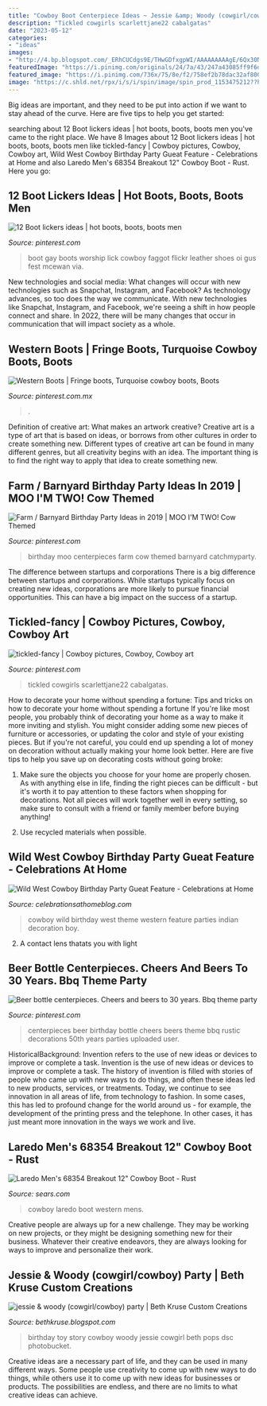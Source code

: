 ```yaml
---
title: "Cowboy Boot Centerpiece Ideas ~ Jessie &amp; Woody (cowgirl/cowboy) Party"
description: "Tickled cowgirls scarlettjane22 cabalgatas"
date: "2023-05-12"
categories:
- "ideas"
images:
- "http://4.bp.blogspot.com/_ERhCUCdgs9E/THwGDfxgpWI/AAAAAAAAAgE/6Qx30NxQxJ8/s1600/DSC_1021.JPG"
featuredImage: "https://i.pinimg.com/originals/24/7a/43/247a43085ff9f6d379c3245437881262.jpg"
featured_image: "https://i.pinimg.com/736x/75/8e/f2/758ef2b78dac32af8009c460573ebb54.jpg"
image: "https://c.shld.net/rpx/i/s/i/spin/image/spin_prod_1153475212??hei=64&amp;wid=64&amp;qlt=50"
---
```



Big ideas are important, and they need to be put into action if we want to stay ahead of the curve. Here are five tips to help you get started: 

	

		
searching about 12 Boot lickers ideas | hot boots, boots, boots men you've came to the right place. We have 8 Images about 12 Boot lickers ideas | hot boots, boots, boots men like tickled-fancy | Cowboy pictures, Cowboy, Cowboy art, Wild West Cowboy Birthday Party Gueat Feature - Celebrations at Home and also Laredo Men&#039;s 68354 Breakout 12&quot; Cowboy Boot - Rust. Here you go:
		
    
## 12 Boot Lickers Ideas | Hot Boots, Boots, Boots Men

<img loading=lazy src="https://i.pinimg.com/236x/21/eb/6f/21eb6fb62dd94aae1982d768b18fd3a5--country-boys-latex.jpg" onerror="this.onerror=null;this.src='https://tse4.mm.bing.net/th?id=OIP.W0wZtYrWbdsyRllh5GcsigAAAA&amp;pid=15.1';" alt="12 Boot lickers ideas | hot boots, boots, boots men">

_Source: pinterest.com_

>boot gay boots worship lick cowboy faggot flickr leather shoes oi gus fest mcewan via. 

	

New technologies and social media: What changes will occur with new technologies such as Snapchat, Instagram, and Facebook?
As technology advances, so too does the way we communicate. With new technologies like Snapchat, Instagram, and Facebook, we're seeing a shift in how people connect and share. In 2022, there will be many changes that occur in communication that will impact society as a whole.

    
## Western Boots | Fringe Boots, Turquoise Cowboy Boots, Boots

<img loading=lazy src="https://i.pinimg.com/736x/75/8e/f2/758ef2b78dac32af8009c460573ebb54.jpg" onerror="this.onerror=null;this.src='https://tse1.mm.bing.net/th?id=OIP.RBWqvGZMPqjNlg6V4ijbqQHaJ4&amp;pid=15.1';" alt="Western Boots | Fringe boots, Turquoise cowboy boots, Boots">

_Source: pinterest.com.mx_

>. 

	

Definition of creative art: What makes an artwork creative?
Creative art is a type of art that is based on ideas, or borrows from other cultures in order to create something new. 
Different types of creative art can be found in many different genres, but all creativity begins with an idea. The important thing is to find the right way to apply that idea to create something new.

    
## Farm / Barnyard Birthday Party Ideas In 2019 | MOO I&#039;M TWO! Cow Themed

<img loading=lazy src="https://i.pinimg.com/736x/26/94/54/269454c07a0986732ae10372483b804e--moo-centerpieces.jpg?b=t" onerror="this.onerror=null;this.src='https://tse3.mm.bing.net/th?id=OIP.Jj5COgcjZMtNLnCPVxIYDQHaLG&amp;pid=15.1';" alt="Farm / Barnyard Birthday Party Ideas in 2019 | MOO I&#039;M TWO! Cow Themed">

_Source: pinterest.com_

>birthday moo centerpieces farm cow themed barnyard catchmyparty. 

	

The difference between startups and corporations
There is a big difference between startups and corporations. While startups typically focus on creating new ideas, corporations are more likely to pursue financial opportunities. This can have a big impact on the success of a startup.

    
## Tickled-fancy | Cowboy Pictures, Cowboy, Cowboy Art

<img loading=lazy src="https://i.pinimg.com/736x/e5/4d/eb/e54deb76224bd8b59156700dd25cdc3e--western-photography-western-art.jpg" onerror="this.onerror=null;this.src='https://tse4.mm.bing.net/th?id=OIP.WhE2DfU6dg0s8TXPaeHD-wHaLH&amp;pid=15.1';" alt="tickled-fancy | Cowboy pictures, Cowboy, Cowboy art">

_Source: pinterest.com_

>tickled cowgirls scarlettjane22 cabalgatas. 

	

How to decorate your home without spending a fortune: Tips and tricks on how to decorate your home without spending a fortune
If you're like most people, you probably think of decorating your home as a way to make it more inviting and stylish. You might consider adding some new pieces of furniture or accessories, or updating the color and style of your existing pieces. But if you're not careful, you could end up spending a lot of money on decoration without actually making your home look better. Here are five tips to help you save up on decorating costs without going broke: 
1. Make sure the objects you choose for your home are properly chosen. As with anything else in life, finding the right pieces can be difficult - but it's worth it to pay attention to these factors when shopping for decorations. Not all pieces will work together well in every setting, so make sure to consult with a friend or family member before buying anything! 

2. Use recycled materials when possible.

    
## Wild West Cowboy Birthday Party Gueat Feature - Celebrations At Home

<img loading=lazy src="http://celebrationsathomeblog.com/wp-content/uploads/2012/02/cowboy-4.jpg" onerror="this.onerror=null;this.src='https://tse4.mm.bing.net/th?id=OIP.TviWphQO4pUaS0N4496PuQHaFo&amp;pid=15.1';" alt="Wild West Cowboy Birthday Party Gueat Feature - Celebrations at Home">

_Source: celebrationsathomeblog.com_

>cowboy wild birthday west theme western feature parties indian decoration boy. 

	

2. A contact lens thatats you with light

    
## Beer Bottle Centerpieces. Cheers And Beers To 30 Years. Bbq Theme Party

<img loading=lazy src="https://i.pinimg.com/originals/24/7a/43/247a43085ff9f6d379c3245437881262.jpg" onerror="this.onerror=null;this.src='https://tse3.mm.bing.net/th?id=OIP.Y071ATuBJs9rUj0-X8x5UgHaJ4&amp;pid=15.1';" alt="Beer bottle centerpieces. Cheers and beers to 30 years. Bbq theme party">

_Source: pinterest.com_

>centerpieces beer birthday bottle cheers beers theme bbq rustic decorations 50th years parties uploaded user. 

	

HistoricalBackground: Invention refers to the use of new ideas or devices to improve or complete a task.
Invention is the use of new ideas or devices to improve or complete a task. The history of invention is filled with stories of people who came up with new ways to do things, and often these ideas led to new products, services, or treatments. Today, we continue to see innovation in all areas of life, from technology to fashion. In some cases, this has led to profound change for the world around us - for example, the development of the printing press and the telephone. In other cases, it has just meant more innovation in the ways we work and live.

    
## Laredo Men&#039;s 68354 Breakout 12&quot; Cowboy Boot - Rust

<img loading=lazy src="https://c.shld.net/rpx/i/s/i/spin/image/spin_prod_1153475212??hei=64&amp;wid=64&amp;qlt=50" onerror="this.onerror=null;this.src='https://tse2.mm.bing.net/th?id=OIP.TnXtfV7Jbg7wOgcYNnIU0wHaM_&amp;pid=15.1';" alt="Laredo Men&#039;s 68354 Breakout 12&quot; Cowboy Boot - Rust">

_Source: sears.com_

>cowboy laredo boot western mens. 

	

Creative people are always up for a new challenge. They may be working on new projects, or they might be designing something new for their business. Whatever their creative endeavors, they are always looking for ways to improve and personalize their work.

    
## Jessie &amp; Woody (cowgirl/cowboy) Party | Beth Kruse Custom Creations

<img loading=lazy src="http://4.bp.blogspot.com/_ERhCUCdgs9E/THwGDfxgpWI/AAAAAAAAAgE/6Qx30NxQxJ8/s1600/DSC_1021.JPG" onerror="this.onerror=null;this.src='https://tse2.mm.bing.net/th?id=OIP.yspOWPgcqUPDmfDxH_xioQHaLI&amp;pid=15.1';" alt="jessie &amp; woody (cowgirl/cowboy) party | Beth Kruse Custom Creations">

_Source: bethkruse.blogspot.com_

>birthday toy story cowboy woody jessie cowgirl beth pops dsc photobucket. 

	

Creative ideas are a necessary part of life, and they can be used in many different ways. Some people use creativity to come up with new ways to do things, while others use it to come up with new ideas for businesses or products. The possibilities are endless, and there are no limits to what creative ideas can achieve.

